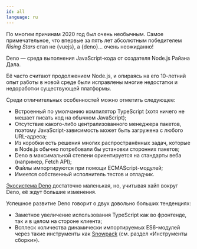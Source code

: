 ```yaml
---
id: all
language: ru
---
```


По многим причинам 2020 год был очень необычным. Самое примечательное, что впервые за пять лет абсолютным победителем _Rising Stars_ стал не {vuejs}, а {deno}... очень неожиданно!

Deno — среда выполнения JavaScript-кода от создателя Node.js Райана Дала.

Её часто считают продолжением Node.js, и опираясь на его 10-летний опыт работы в новой среде были исправлены многие недостатки и недоработки существующей платформы.

Среди отличительных особенностей можно отметить следующее:

- Встроенный по умолчанию компилятор TypeScript (хотя ничего не мешает писать код на обычном JavaScript);
- Отсутствие какого-либо централизованного менеджера пакетов, поэтому JavaScript-зависимость может быть загружена с любого URL-адреса;
- Из коробки есть решения многих распространённых задач, которые в Node.js обычно потребовали бы установки сторонних пакетов;
- Deno в максимальной степени ориентируется на стандарты веба (например, Fetch API);
- Файлы импортируются при помощи ECMAScript-модулей;
- Имеется собственный исполнитель тестов и отладчик.

[Экосистема Deno](https://deno.land/x/) достаточно маленькая, но, учитывая хайп вокруг Deno, её ждут большие изменения.

Успешное развитие Deno говорит о двух довольно больших тенденциях:

- Заметное увеличение использования TypeScript как во фронтенде, так и в целом на стороне клиента;
- Всплеск количества динамически импортируемых ES6-модулей через такие инструменты как [Snowpack](https://www.snowpack.dev/) (см. раздел «Инструменты сборки»).
